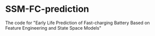 # SSM-FC-prediction
The code for "Early Life Prediction of Fast-charging Battery Based on Feature Engineering and State Space Models"
